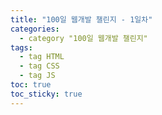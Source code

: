 ```yaml
---
title: "100일 웹개발 챌린지 - 1일차"
categories:
  - category "100일 웹개발 챌린지"
tags:
  - tag HTML
  - tag CSS
  - tag JS
toc: true
toc_sticky: true
---
```

